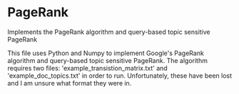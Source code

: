 PageRank
========

Implements the PageRank algorithm and query-based topic sensitive PageRank

This file uses Python and Numpy to implement Google's PageRank algorithm and query-based topic sensitive PageRank.  The algorithm requires two files: 'example_transistion_matrix.txt' and 'example_doc_topics.txt' in order to run. Unfortunately, these have been lost and I am unsure what format they were in.
